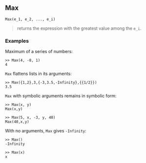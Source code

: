 ## Max

```
Max(e_1, e_2, ..., e_i) 
```

> returns the expression with the greatest value among the `e_i`.
	
### Examples

Maximum of a series of numbers:

```
>> Max(4, -8, 1)
4
```

`Max` flattens lists in its arguments:

```
>> Max({1,2},3,{-3,3.5,-Infinity},{{1/2}})
3.5
```


`Max` with symbolic arguments remains in symbolic form:
```
>> Max(x, y)
Max(x,y)
 
>> Max(5, x, -3, y, 40)
Max(40,x,y)
```

With no arguments, `Max` gives `-Infinity`:
```
>> Max()
-Infinity
 
>> Max(x)
x
```
